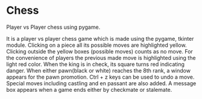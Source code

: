 # Chess
Player vs Player chess using pygame.

It is a player vs player chess game which is made using the pygame, tkinter module.
Clicking on a piece all its possible moves are highlighted yellow. Clicking outside the yellow boxes (possible moves) counts as no move.
For the convenience of players the previous made move is highlighted using the light red color.
When the king is in check, its square turns red indicating danger.
When either pawn(black or white) reaches the 8th rank, a window appears for the pawn promotion.
Ctrl + z keys can be used to undo a move.
Special moves including castling and en passant are also added.
A message box appears when a game ends either by checkmate or stalemate.
